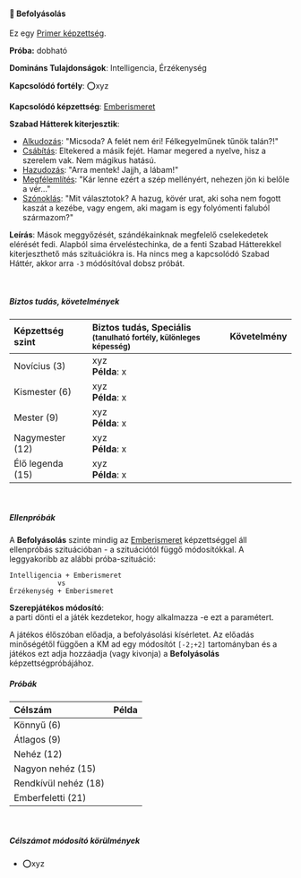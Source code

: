 #### 🔵 Befolyásolás

Ez egy [Primer képzettség](../015_primer_szekunder_ismeretek.md). 

**Próba:** dobható

**Domináns Tulajdonságok**: Intelligencia, Érzékenység

**Kapcsolódó fortély**: ⭕xyz

**Kapcsolódó képzettség**: [Emberismeret](../kepzettsegek.vilagi/emberismeret.md)

**Szabad Hátterek kiterjesztik**:
- [Alkudozás](../hatterek.szabad/alkudozas.md): "Micsoda? A felét nem éri! Félkegyelműnek tűnök talán?!"
- [Csábítás](../hatterek.szabad/csabitas.md): Eltekered a másik fejét. Hamar megered a nyelve, hisz a szerelem vak. Nem mágikus hatású.
- [Hazudozás](../hatterek.szabad/hazudozas.md): "Arra mentek! Jajjh, a lábam!"
- [Megfélemlítés](../hatterek.szabad/megfelemlites.md): "Kár lenne ezért a szép mellényért, nehezen jön ki belőle a vér..."
- [Szónoklás](../hatterek.szabad/szonoklas.md): "Mit választotok? A hazug, kövér urat, aki soha nem fogott kaszát a kezébe, vagy engem, aki magam is egy folyómenti faluból származom?"

**Leírás**: Mások meggyőzését, szándékainknak megfelelő cselekedetek elérését fedi. Alapból sima érveléstechinka, de a fenti Szabad Hátterekkel kiterjeszthető más szituációkra is. Ha nincs meg a kapcsolódó Szabad Háttér, akkor arra `-3` módósítóval dobsz próbát.

<br />

##### Biztos tudás, követelmények

| Képzettség szint | Biztos tudás, Speciális <br /><sub>(tanulható fortély, különleges  képesség)</sub> | Követelmény |
|:---------------- |:---------------------------------------------------------------------------------- |:-----------:|
| Novícius (3)     | xyz <br /> **Példa**: x                                                            |             |
| Kismester (6)    | xyz <br /> **Példa**: x                                                            |             |
| Mester (9)       | xyz <br /> **Példa**: x                                                            |             |
| Nagymester (12)  | xyz <br /> **Példa**: x                                                            |             |
| Élő legenda (15) | xyz <br /> **Példa**: x                                                            |             |

<br />

##### Ellenpróbák

A **Befolyásolás** szinte mindig az [Emberismeret](../kepzettsegek.vilagi/emberismeret.md) képzettséggel áll ellenpróbás szituációban - a szituációtól függő módosítókkal. A leggyakoribb az alábbi próba-szituáció:
```
Intelligencia + Emberismeret
            vs
Érzékenység + Emberismeret
```

**Szerepjátékos módosító**:\
a parti dönti el a játék kezdetekor, hogy alkalmazza -e ezt a paramétert.

A játékos élőszóban előadja, a befolyásolási kísérletet. Az előadás minőségétől függően a KM ad egy módosítót `[-2;+2]` tartományban és a játékos ezt adja hozzáadja (vagy kivonja) a **Befolyásolás** képzettségpróbájához.

##### Próbák

| Célszám | Példa  |
| :----------- | :----------- |
| Könnyű       (6)  | |
| Átlagos      (9)  | |
| Nehéz        (12) | |
| Nagyon nehéz (15) | |
| Rendkívül nehéz (18) | |
| Emberfeletti (21) | |

<br />

##### Célszámot módosító körülmények

- ⭕xyz
